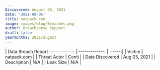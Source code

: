 ```yaml
---
Discovered: August 05, 2021
date: '2021-08-05'
title: natpack.com
image: images/blog/Breaches.png
author: Breachsense Support
draft: false
yearmonths: 2021/august
---
```



| Data Breach Report
------------:   |:-------------:    | :-----:|
| Victim    | natpack.com      | 
| Threat Actor    | Conti      | 
| Date Discovered    | Aug 05, 2021      | 
| Description    | N/A      | 
| Leak Size    | N/A      | 

